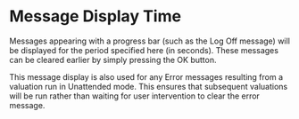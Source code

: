 # Message Display Time

Messages appearing with a progress bar (such as the Log Off message)
will be displayed for the period specified here (in seconds). These
messages can be cleared earlier by simply pressing the OK button.

This message display is also used for any Error messages resulting from
a valuation run in Unattended mode. This ensures that subsequent
valuations will be run rather than waiting for user intervention to
clear the error message.

